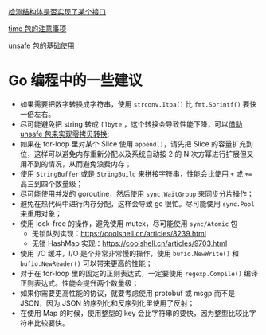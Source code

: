 
[检测结构体是否实现了某个接口](./checkInterfaceImpl.md)

[time 包的注意事项](./time.md)

[unsafe 包的基础使用](./unsafe.md)

# Go 编程中的一些建议

- 如果需要把数字转换成字符串，使用 `strconv.Itoa()` 比 `fmt.Sprintf()` 要快一倍左右。
- 尽可能避免把 string 转成 `[]byte` ，这个转换会导致性能下降，可以[借助 unsafe 包来实现零拷贝转换](./examples/unsafe-test/example2_test.go);
- 如果在 for-loop 里对某个 Slice 使用 `append()`，请先把 Slice 的容量扩充到位，这样可以避免内存重新分配以及系统自动按 2 的 N 次方幂进行扩展但又用不到的情况，从而避免浪费内存；
- 使用 `StringBuffer` 或是 `StringBuild` 来拼接字符串，性能会比使用 `+` 或 `+=` 高三到四个数量级；
- 尽可能使用并发的 goroutine，然后使用 `sync.WaitGroup` 来同步分片操作；
- 避免在热代码中进行内存分配，这样会导致 gc 很忙。尽可能使用 `sync.Pool` 来重用对象；
- 使用 lock-free 的操作，避免使用 mutex，尽可能使用 `sync/Atomic` 包
  - 无锁队列实现：https://coolshell.cn/articles/8239.html
  - 无锁 HashMap 实现：https://coolshell.cn/articles/9703.html
- 使用 I/O 缓冲，I/O 是个非常非常慢的操作，使用 `bufio.NewWrite()` 和 `bufio.NewReader()` 可以带来更高的性能；
- 对于在 for-loop 里的固定的正则表达式，一定要使用 `regexp.Compile()` 编译正则表达式。性能会提升两个数量级；
- 如果你需要更高性能的协议，就要考虑使用 protobuf 或 msgp 而不是 JSON，因为 JSON 的序列化和反序列化里使用了反射；
- 在使用 Map 的时候，使用整型的 key 会比字符串的要快，因为整型比较比字符串比较要快。


